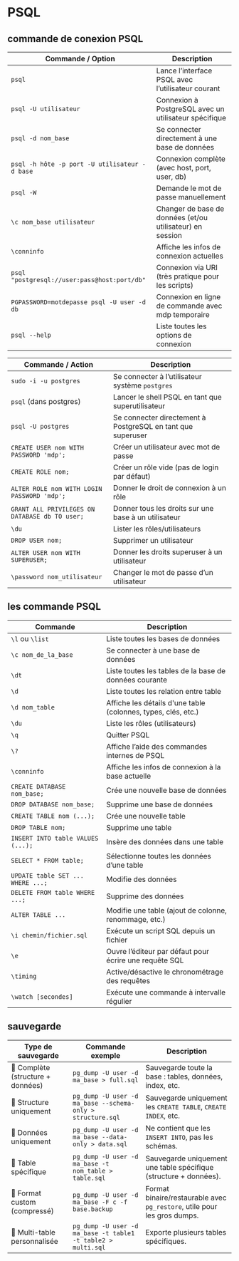# PSQL 

## commande de conexion PSQL 

| Commande / Option                                  | Description                                                                 |
|----------------------------------------------------|-----------------------------------------------------------------------------|
| `psql`                                             | Lance l’interface PSQL avec l’utilisateur courant                          |
| `psql -U utilisateur`                              | Connexion à PostgreSQL avec un utilisateur spécifique                      |
| `psql -d nom_base`                                 | Se connecter directement à une base de données                             |
| `psql -h hôte -p port -U utilisateur -d base`      | Connexion complète (avec host, port, user, db)                             |
| `psql -W`                                          | Demande le mot de passe manuellement                                       |
| `\c nom_base utilisateur`                          | Changer de base de données (et/ou utilisateur) en session                  |
| `\conninfo`                                        | Affiche les infos de connexion actuelles                                   |
| `psql "postgresql://user:pass@host:port/db"`       | Connexion via URI (très pratique pour les scripts)                         |
| `PGPASSWORD=motdepasse psql -U user -d db`         | Connexion en ligne de commande avec mdp temporaire                         |
| `psql --help`                                      | Liste toutes les options de connexion                                      |

| Commande / Action                                  | Description                                                                 |
|----------------------------------------------------|-----------------------------------------------------------------------------|
| `sudo -i -u postgres`                              | Se connecter à l’utilisateur système `postgres`                            |
| `psql` (dans postgres)                             | Lancer le shell PSQL en tant que superutilisateur                          |
| `psql -U postgres`                                 | Se connecter directement à PostgreSQL en tant que superuser                |
| `CREATE USER nom WITH PASSWORD 'mdp';`             | Créer un utilisateur avec mot de passe                                     |
| `CREATE ROLE nom;`                                 | Créer un rôle vide (pas de login par défaut)                               |
| `ALTER ROLE nom WITH LOGIN PASSWORD 'mdp';`        | Donner le droit de connexion à un rôle                                     |
| `GRANT ALL PRIVILEGES ON DATABASE db TO user;`     | Donner tous les droits sur une base à un utilisateur                       |
| `\du`                                              | Lister les rôles/utilisateurs                                               |
| `DROP USER nom;`                                   | Supprimer un utilisateur                                                   |
| `ALTER USER nom WITH SUPERUSER;`                   | Donner les droits superuser à un utilisateur                               |
| `\password nom_utilisateur`                        | Changer le mot de passe d’un utilisateur                                   |



## les commande PSQL

| Commande                          | Description                                                                 |
|-----------------------------------|-----------------------------------------------------------------------------|
| `\l` ou `\list`                   | Liste toutes les bases de données                                           |
| `\c nom_de_la_base`               | Se connecter à une base de données                                          |
| `\dt`                             | Liste toutes les tables de la base de données courante                      |
| `\d`                              | Liste toutes les relation entre table                                       |
| `\d nom_table`                    | Affiche les détails d'une table (colonnes, types, clés, etc.)               |
| `\du`                             | Liste les rôles (utilisateurs)                                              |
| `\q`                              | Quitter PSQL                                                                |
| `\?`                              | Affiche l’aide des commandes internes de PSQL                               |
| `\conninfo`                       | Affiche les infos de connexion à la base actuelle                           |
| `CREATE DATABASE nom_base;`       | Crée une nouvelle base de données                                           |
| `DROP DATABASE nom_base;`         | Supprime une base de données                                                |
| `CREATE TABLE nom (...);`         | Crée une nouvelle table                                                     |
| `DROP TABLE nom;`                 | Supprime une table                                                          |
| `INSERT INTO table VALUES (...);` | Insère des données dans une table                                           |
| `SELECT * FROM table;`            | Sélectionne toutes les données d’une table                                  |
| `UPDATE table SET ... WHERE ...;` | Modifie des données                                                         |
| `DELETE FROM table WHERE ...;`    | Supprime des données                                                        |
| `ALTER TABLE ...`                 | Modifie une table (ajout de colonne, renommage, etc.)                       |
| `\i chemin/fichier.sql`           | Exécute un script SQL depuis un fichier                                     |
| `\e`                              | Ouvre l’éditeur par défaut pour écrire une requête SQL                      |
| `\timing`                         | Active/désactive le chronométrage des requêtes                              |
| `\watch [secondes]`               | Exécute une commande à intervalle régulier                                  |


## sauvegarde 

| Type de sauvegarde                | Commande exemple                                                    | Description                                                                       |
|----------------------------       |---------------------------------------------------------------      |-----------------------------------------------------------------------------      |
| 🔁 Complète (structure + données) | `pg_dump -U user -d ma_base > full.sql`                             | Sauvegarde toute la base : tables, données, index, etc.                           |
| 📐 Structure uniquement           | `pg_dump -U user -d ma_base --schema-only > structure.sql`          | Sauvegarde uniquement les `CREATE TABLE`, `CREATE INDEX`, etc.                    |
| 💾 Données uniquement             | `pg_dump -U user -d ma_base --data-only > data.sql`                 | Ne contient que les `INSERT INTO`, pas les schémas.                               |
| 🎯 Table spécifique               | `pg_dump -U user -d ma_base -t nom_table > table.sql`               | Sauvegarde uniquement une table spécifique (structure + données).                 |
| 🧩 Format custom (compressé)      | `pg_dump -U user -d ma_base -F c -f base.backup`                    | Format binaire/restaurable avec `pg_restore`, utile pour les gros dumps.          |
| 🧠 Multi-table personnalisée      | `pg_dump -U user -d ma_base -t table1 -t table2 > multi.sql`        | Exporte plusieurs tables spécifiques.                                             |
